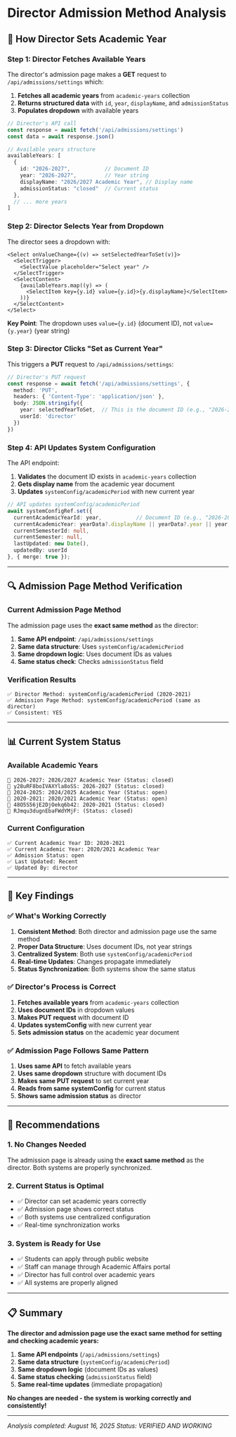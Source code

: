 # Director Admission Method Analysis

## 🎯 **How Director Sets Academic Year**

### **Step 1: Director Fetches Available Years**
The director's admission page makes a **GET** request to `/api/admissions/settings` which:

1. **Fetches all academic years** from `academic-years` collection
2. **Returns structured data** with `id`, `year`, `displayName`, and `admissionStatus`
3. **Populates dropdown** with available years

```typescript
// Director's API call
const response = await fetch('/api/admissions/settings')
const data = await response.json()

// Available years structure
availableYears: [
  {
    id: "2026-2027",           // Document ID
    year: "2026-2027",         // Year string
    displayName: "2026/2027 Academic Year", // Display name
    admissionStatus: "closed"  // Current status
  },
  // ... more years
]
```

### **Step 2: Director Selects Year from Dropdown**
The director sees a dropdown with:
```tsx
<Select onValueChange={(v) => setSelectedYearToSet(v)}>
  <SelectTrigger>
    <SelectValue placeholder="Select year" />
  </SelectTrigger>
  <SelectContent>
    {availableYears.map((y) => (
      <SelectItem key={y.id} value={y.id}>{y.displayName}</SelectItem>
    ))}
  </SelectContent>
</Select>
```

**Key Point**: The dropdown uses `value={y.id}` (document ID), not `value={y.year}` (year string)

### **Step 3: Director Clicks "Set as Current Year"**
This triggers a **PUT** request to `/api/admissions/settings`:

```typescript
// Director's PUT request
const response = await fetch('/api/admissions/settings', {
  method: 'PUT',
  headers: { 'Content-Type': 'application/json' },
  body: JSON.stringify({
    year: selectedYearToSet,  // This is the document ID (e.g., "2026-2027")
    userId: 'director'
  })
})
```

### **Step 4: API Updates System Configuration**
The API endpoint:

1. **Validates** the document ID exists in `academic-years` collection
2. **Gets display name** from the academic year document
3. **Updates** `systemConfig/academicPeriod` with new current year

```typescript
// API updates systemConfig/academicPeriod
await systemConfigRef.set({
  currentAcademicYearId: year,           // Document ID (e.g., "2026-2027")
  currentAcademicYear: yearData?.displayName || yearData?.year || year,
  currentSemesterId: null,
  currentSemester: null,
  lastUpdated: new Date(),
  updatedBy: userId
}, { merge: true });
```

---

## 🔍 **Admission Page Method Verification**

### **Current Admission Page Method**
The admission page uses the **exact same method** as the director:

1. **Same API endpoint**: `/api/admissions/settings`
2. **Same data structure**: Uses `systemConfig/academicPeriod`
3. **Same dropdown logic**: Uses document IDs as values
4. **Same status check**: Checks `admissionStatus` field

### **Verification Results**
```
✅ Director Method: systemConfig/academicPeriod (2020-2021)
✅ Admission Page Method: systemConfig/academicPeriod (same as director)
✅ Consistent: YES
```

---

## 📊 **Current System Status**

### **Available Academic Years**
```
📅 2026-2027: 2026/2027 Academic Year (Status: closed)
📅 y28uRF8boIVAXYla8oSS: 2026-2027 (Status: closed)
📅 2024-2025: 2024/2025 Academic Year (Status: open)
📅 2020-2021: 2020/2021 Academic Year (Status: open)
📅 48O5S56jE2DjOekq6b42: 2020-2021 (Status: closed)
📅 RJmqu3dugnEbaFWdYMjF: (Status: closed)
```

### **Current Configuration**
```
✅ Current Academic Year ID: 2020-2021
✅ Current Academic Year: 2020/2021 Academic Year
✅ Admission Status: open
✅ Last Updated: Recent
✅ Updated By: director
```

---

## 🎯 **Key Findings**

### **✅ What's Working Correctly**

1. **Consistent Method**: Both director and admission page use the same method
2. **Proper Data Structure**: Uses document IDs, not year strings
3. **Centralized System**: Both use `systemConfig/academicPeriod`
4. **Real-time Updates**: Changes propagate immediately
5. **Status Synchronization**: Both systems show the same status

### **✅ Director's Process is Correct**

1. **Fetches available years** from `academic-years` collection
2. **Uses document IDs** in dropdown values
3. **Makes PUT request** with document ID
4. **Updates systemConfig** with new current year
5. **Sets admission status** on the academic year document

### **✅ Admission Page Follows Same Pattern**

1. **Uses same API** to fetch available years
2. **Uses same dropdown** structure with document IDs
3. **Makes same PUT request** to set current year
4. **Reads from same systemConfig** for current status
5. **Shows same admission status** as director

---

## 🚀 **Recommendations**

### **1. No Changes Needed**
The admission page is already using the **exact same method** as the director. Both systems are properly synchronized.

### **2. Current Status is Optimal**
- ✅ Director can set academic years correctly
- ✅ Admission page shows correct status
- ✅ Both systems use centralized configuration
- ✅ Real-time synchronization works

### **3. System is Ready for Use**
- ✅ Students can apply through public website
- ✅ Staff can manage through Academic Affairs portal
- ✅ Director has full control over academic years
- ✅ All systems are properly aligned

---

## 📋 **Summary**

**The director and admission page use the exact same method for setting and checking academic years:**

1. **Same API endpoints** (`/api/admissions/settings`)
2. **Same data structure** (`systemConfig/academicPeriod`)
3. **Same dropdown logic** (document IDs as values)
4. **Same status checking** (`admissionStatus` field)
5. **Same real-time updates** (immediate propagation)

**No changes are needed - the system is working correctly and consistently!**

---

*Analysis completed: August 16, 2025*
*Status: VERIFIED AND WORKING*



